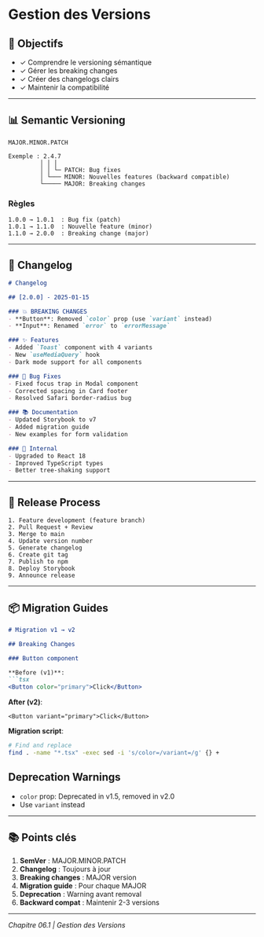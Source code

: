 # Gestion des Versions

## 🎯 Objectifs

- ✓ Comprendre le versioning sémantique
- ✓ Gérer les breaking changes
- ✓ Créer des changelogs clairs
- ✓ Maintenir la compatibilité

---

## 📊 Semantic Versioning

```
MAJOR.MINOR.PATCH

Exemple : 2.4.7
         │ │ │
         │ │ └─ PATCH: Bug fixes
         │ └─── MINOR: Nouvelles features (backward compatible)
         └───── MAJOR: Breaking changes
```

### Règles

```
1.0.0 → 1.0.1  : Bug fix (patch)
1.0.1 → 1.1.0  : Nouvelle feature (minor)
1.1.0 → 2.0.0  : Breaking change (major)
```

---

## 🔄 Changelog

```markdown
# Changelog

## [2.0.0] - 2025-01-15

### 💥 BREAKING CHANGES
- **Button**: Removed `color` prop (use `variant` instead)
- **Input**: Renamed `error` to `errorMessage`

### ✨ Features
- Added `Toast` component with 4 variants
- New `useMediaQuery` hook
- Dark mode support for all components

### 🐛 Bug Fixes
- Fixed focus trap in Modal component
- Corrected spacing in Card footer
- Resolved Safari border-radius bug

### 📚 Documentation
- Updated Storybook to v7
- Added migration guide
- New examples for form validation

### 🔧 Internal
- Upgraded to React 18
- Improved TypeScript types
- Better tree-shaking support
```

---

## 🎯 Release Process

```
1. Feature development (feature branch)
2. Pull Request + Review
3. Merge to main
4. Update version number
5. Generate changelog
6. Create git tag
7. Publish to npm
8. Deploy Storybook
9. Announce release
```

---

## 📦 Migration Guides

```markdown
# Migration v1 → v2

## Breaking Changes

### Button component

**Before (v1)**:
```tsx
<Button color="primary">Click</Button>
```

**After (v2)**:
```tsx
<Button variant="primary">Click</Button>
```

**Migration script**:
```bash
# Find and replace
find . -name "*.tsx" -exec sed -i 's/color=/variant=/g' {} +
```

## Deprecation Warnings

- `color` prop: Deprecated in v1.5, removed in v2.0
- Use `variant` instead

---

## 📚 Points clés

1. **SemVer** : MAJOR.MINOR.PATCH
2. **Changelog** : Toujours à jour
3. **Breaking changes** : MAJOR version
4. **Migration guide** : Pour chaque MAJOR
5. **Deprecation** : Warning avant removal
6. **Backward compat** : Maintenir 2-3 versions

---

*Chapitre 06.1 | Gestion des Versions*

